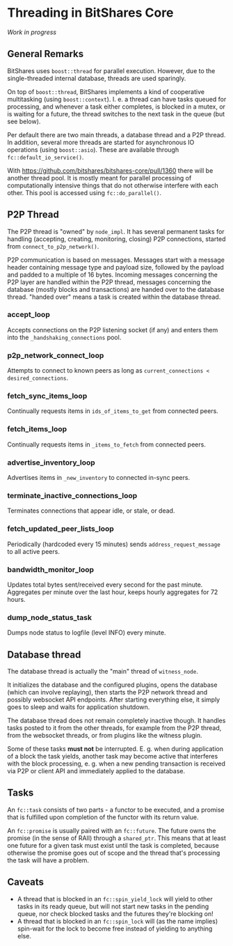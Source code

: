 Threading in BitShares Core
===========================

*Work in progress*

General Remarks
---------------

BitShares uses `boost::thread` for parallel execution. However, due to the single-threaded internal database, threads are used sparingly.

On top of `boost::thread`, BitShares implements a kind of cooperative multitasking (using `boost::context`). I. e. a thread can have tasks queued for processing, and whenever a task either completes, is blocked in a mutex, or is waiting for a future, the thread switches to the next task in the queue (but see below).

Per default there are two main threads, a database thread and a P2P thread. In addition, several more threads are started for asynchronous IO operations (using `boost::asio`). These are available through `fc::default_io_service()`.

With https://github.com/bitshares/bitshares-core/pull/1360 there will be another thread pool. It is mostly meant for parallel processing of computationally intensive things that do not otherwise interfere with each other. This pool is accessed using `fc::do_parallel()`.

P2P Thread
----------

The P2P thread is "owned" by `node_impl`. It has several permanent tasks for handling (accepting, creating, monitoring, closing) P2P connections, started from ``connect_to_p2p_network()``.

P2P communication is based on messages. Messages start with a message header containing message type and payload size, followed by the payload and padded to a multiple of 16 bytes. Incoming messages concerning the P2P layer are handled within the P2P thread, messages concerning the database (mostly blocks and transactions) are handed over to the database thread. "handed over" means a task is created within the database thread.

### accept_loop

Accepts connections on the P2P listening socket (if any) and enters them into the ``_handshaking_connections`` pool.

### p2p_network_connect_loop

Attempts to connect to known peers as long as ``current_connections < desired_connections``.

### fetch_sync_items_loop

Continually requests items in ``ids_of_items_to_get`` from connected peers.

### fetch_items_loop

Continually requests items in ``_items_to_fetch`` from connected peers.

### advertise_inventory_loop

Advertises items in ``_new_inventory`` to connected in-sync peers.

### terminate_inactive_connections_loop

Terminates connections that appear idle, or stale, or dead.

### fetch_updated_peer_lists_loop

Periodically (hardcoded every 15 minutes) sends ``address_request_message`` to all active peers.

### bandwidth_monitor_loop

Updates total bytes sent/received every second for the past minute. Aggregates per minute over the last hour, keeps hourly aggregates for 72 hours.

### dump_node_status_task

Dumps node status to logfile (level INFO) every minute.

Database thread
---------------

The database thread is actually the "main" thread of `witness_node`.

It initializes the database and the configured plugins, opens the database (which can involve replaying), then starts the P2P network thread and possibly websocket API endpoints. After starting everything else, it simply goes to sleep and waits for application shutdown.

The database thread does not remain completely inactive though. It handles tasks posted to it from the other threads, for example from the P2P thread, from the websocket threads, or from plugins like the witness plugin.

Some of these tasks **must not** be interrupted. E. g. when during application of a block the task yields, another task may become active that interferes with the block processing, e. g. when a new pending transaction is received via P2P or client API and immediately applied to the database.

Tasks
-----

An `fc::task` consists of two parts - a functor to be executed, and a promise that is fulfilled upon completion of the functor with its return value.

An `fc::promise` is usually paired with an `fc::future`. The future owns the promise (in the sense of RAII) through a `shared_ptr`. This means that at least one future for a given task must exist until the task is completed, because otherwise the promise goes out of scope and the thread that's processing the task will have a problem.

**Caveats**
-----------

* A thread that is blocked in an `fc::spin_yield_lock` will yield to other tasks in its ready queue, but will not start new tasks in the pending queue, nor check blocked tasks and the futures they're blocking on!
* A thread that is blocked in an `fc::spin_lock` will (as the name implies) spin-wait for the lock to become free instead of yielding to anything else.
